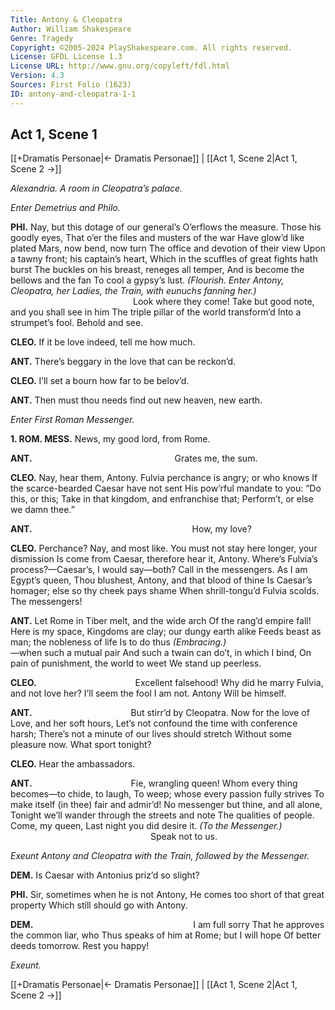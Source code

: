 ```yaml
---
Title: Antony & Cleopatra
Author: William Shakespeare
Genre: Tragedy
Copyright: ©2005-2024 PlayShakespeare.com. All rights reserved.
License: GFDL License 1.3
License URL: http://www.gnu.org/copyleft/fdl.html
Version: 4.3
Sources: First Folio (1623)
ID: antony-and-cleopatra-1-1
---
```


## Act 1, Scene 1
[[+Dramatis Personae|← Dramatis Personae]] | [[Act 1, Scene 2|Act 1, Scene 2 →]]

*Alexandria. A room in Cleopatra’s palace.*

*Enter Demetrius and Philo.*

**PHI.**
Nay, but this dotage of our general’s
O’erflows the measure. Those his goodly eyes,
That o’er the files and musters of the war
Have glow’d like plated Mars, now bend, now turn
The office and devotion of their view
Upon a tawny front; his captain’s heart,
Which in the scuffles of great fights hath burst
The buckles on his breast, reneges all temper,
And is become the bellows and the fan
To cool a gypsy’s lust.
*(Flourish. Enter Antony, Cleopatra, her Ladies, the Train, with eunuchs fanning her.)*
              Look where they come!
Take but good note, and you shall see in him
The triple pillar of the world transform’d
Into a strumpet’s fool. Behold and see.

**CLEO.**
If it be love indeed, tell me how much.

**ANT.**
There’s beggary in the love that can be reckon’d.

**CLEO.**
I’ll set a bourn how far to be belov’d.

**ANT.**
Then must thou needs find out new heaven, new earth.

*Enter First Roman Messenger.*

**1. ROM. MESS.**
News, my good lord, from Rome.

**ANT.**
                Grates me, the sum.

**CLEO.**
Nay, hear them, Antony.
Fulvia perchance is angry; or who knows
If the scarce-bearded Caesar have not sent
His pow’rful mandate to you: “Do this, or this;
Take in that kingdom, and enfranchise that;
Perform’t, or else we damn thee.”

**ANT.**
                  How, my love?

**CLEO.**
Perchance? Nay, and most like.
You must not stay here longer, your dismission
Is come from Caesar, therefore hear it, Antony.
Where’s Fulvia’s process?—Caesar’s, I would say—both?
Call in the messengers. As I am Egypt’s queen,
Thou blushest, Antony, and that blood of thine
Is Caesar’s homager; else so thy cheek pays shame
When shrill-tongu’d Fulvia scolds. The messengers!

**ANT.**
Let Rome in Tiber melt, and the wide arch
Of the rang’d empire fall! Here is my space,
Kingdoms are clay; our dungy earth alike
Feeds beast as man; the nobleness of life
Is to do thus
*(Embracing.)*
           —when such a mutual pair
And such a twain can do’t, in which I bind,
On pain of punishment, the world to weet
We stand up peerless.

**CLEO.**
           Excellent falsehood!
Why did he marry Fulvia, and not love her?
I’ll seem the fool I am not. Antony
Will be himself.

**ANT.**
           But stirr’d by Cleopatra.
Now for the love of Love, and her soft hours,
Let’s not confound the time with conference harsh;
There’s not a minute of our lives should stretch
Without some pleasure now. What sport tonight?

**CLEO.**
Hear the ambassadors.

**ANT.**
           Fie, wrangling queen!
Whom every thing becomes—to chide, to laugh,
To weep; whose every passion fully strives
To make itself (in thee) fair and admir’d!
No messenger but thine, and all alone,
Tonight we’ll wander through the streets and note
The qualities of people. Come, my queen,
Last night you did desire it.
*(To the Messenger.)*
                Speak not to us.

*Exeunt Antony and Cleopatra with the Train, followed by the Messenger.*

**DEM.**
Is Caesar with Antonius priz’d so slight?

**PHI.**
Sir, sometimes when he is not Antony,
He comes too short of that great property
Which still should go with Antony.

**DEM.**
                  I am full sorry
That he approves the common liar, who
Thus speaks of him at Rome; but I will hope
Of better deeds tomorrow. Rest you happy!

*Exeunt.*

[[+Dramatis Personae|← Dramatis Personae]] | [[Act 1, Scene 2|Act 1, Scene 2 →]]